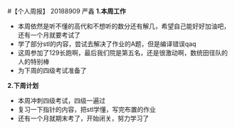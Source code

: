 #【个人周报】 20188909	严鑫
**1.本周工作**

- 本周依然是听不懂的高代和不想听的数分还有解几，希望自己能好好加油吧，还有一个月就要考试了
- 学了部分stl的内容，尝试去解决了作业的A题，但是编译错误qaq
- 这周参加了129长跑啊，最后我们院是第五名，还是很激动啊，数统田径队的人的特别棒
- 为下周的四级考试准备了

**2.下周计划**

- 本周冲刺四级考试，四级一遍过
- 复习一下指针的内容，把stl学懂，写完布置的作业
- 还有一个月就期末考了，开始闭关，努力学习了
